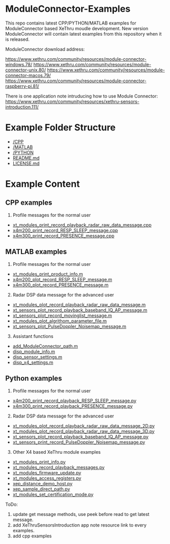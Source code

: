 # ModuleConnector-Examples
This repo contains latest CPP/PYTHON/MATLAB examples for ModuleConnector based XeThru moudle development.
New version ModuleConnector will contain latest examples from this repository when it is released. 

ModuleConnector download address:

https://www.xethru.com/community/resources/module-connector-windows.78/
https://www.xethru.com/community/resources/module-connector-unix.80/
https://www.xethru.com/community/resources/module-connector-macos.79/
https://www.xethru.com/community/resources/module-connector-raspberry-pi.81/

There is one application note intruducing how to use Module Connector:
https://www.xethru.com/community/resources/xethru-sensors-introduction.111/

# Example Folder Structure

* [/CPP](https://github.com/xethru/XeThru-ModuleConnector-Examples/tree/master/CPP)
* [/MATLAB](https://github.com/xethru/XeThru-ModuleConnector-Examples/tree/master/MATLAB)
* [/PYTHON](https://github.com/xethru/XeThru-ModuleConnector-Examples/tree/master/PYTHON)
* [README.md](https://github.com/xethru/XeThru-ModuleConnector-Examples/blob/master/README.md)
* [LICENSE.md](https://github.com/xethru/XeThru-ModuleConnector-Examples/blob/master/LICENSE.md)

# Example Content

## CPP examples

1. Profile messages for the normal user
* [xt_modules_print_record_playback_radar_raw_data_message.cpp](https://github.com/xethru/XeThru-ModuleConnector-Examples/blob/master/CPP/xt_modules_print_record_playback_radar_raw_data_message.cpp)
* [x4m200_print_record_RESP_SLEEP_message.cpp](https://github.com/xethru/XeThru-ModuleConnector-Examples/blob/master/CPP/x4m200_print_record_RESP_SLEEP_message.cpp)
* [x4m300_print_record_PRESENCE_message.cpp](https://github.com/xethru/XeThru-ModuleConnector-Examples/blob/master/CPP/x4m300_print_record_PRESENCE_message.cpp)


## MATLAB examples

1. Profile messages for the normal user
* [xt_modules_print_product_info.m](https://github.com/xethru/XeThru-ModuleConnector-Examples/blob/master/MATLAB/xt_modules_print_product_info.m)
* [x4m200_plot_record_RESP_SLEEP_message.m](https://github.com/xethru/XeThru-ModuleConnector-Examples/blob/master/MATLAB/x4m200_plot_record_RESP_SLEEP_message.m)
* [x4m300_plot_record_PRESENCE_message.m](https://github.com/xethru/XeThru-ModuleConnector-Examples/blob/master/MATLAB/x4m300_plot_record_PRESENCE_message.m)


2. Radar DSP data message for the advanced user
* [xt_modules_plot_record_playback_radar_raw_data_message.m](https://github.com/xethru/XeThru-ModuleConnector-Examples/blob/master/MATLAB/xt_modules_plot_record_playback_radar_raw_data_message.m)
* [xt_sensors_plot_record_playback_baseband_IQ_AP_message.m](https://github.com/xethru/XeThru-ModuleConnector-Examples/blob/master/MATLAB/xt_sensors_plot_record_playback_baseband_IQ_AP_message.m)
* [xt_sensors_plot_record_movinglist_message.m](https://github.com/xethru/XeThru-ModuleConnector-Examples/blob/master/MATLAB/xt_sensors_plot_record_movinglist_message.m)
* [xt_modules_plot_algrithom_parameter_file.m](https://github.com/xethru/XeThru-ModuleConnector-Examples/blob/master/MATLAB/xt_modules_plot_algrithom_parameter_file.m)
* [xt_sensors_plot_PulseDoppler_Noisemap_message.m](https://github.com/xethru/XeThru-ModuleConnector-Examples/blob/master/MATLAB/xt_sensors_plot_PulseDoppler_Noisemap_message.m)

3. Assistant functions
* [add_ModuleConnector_path.m ](https://github.com/xethru/XeThru-ModuleConnector-Examples/blob/master/MATLAB/add_ModuleConnector_path.m)
* [disp_module_info.m ](https://github.com/xethru/XeThru-ModuleConnector-Examples/blob/master/MATLAB/disp_module_info.m)
* [disp_sensor_settings.m ](https://github.com/xethru/XeThru-ModuleConnector-Examples/blob/master/MATLAB/disp_sensor_settings.m)
* [disp_x4_settings.m ](https://github.com/xethru/XeThru-ModuleConnector-Examples/blob/master/MATLAB/disp_x4_settings.m)

## Python examples

1. Profile messages for the normal user
* [x4m200_print_record_playback_RESP_SLEEP_message.py](https://github.com/xethru/XeThru-ModuleConnector-Examples/blob/master/PYTHON/x4m200_print_record_playback_RESP_SLEEP_message.py)
* [x4m300_print_record_playback_PRESENCE_message.py](https://github.com/xethru/XeThru-ModuleConnector-Examples/blob/master/PYTHON/x4m300_print_record_playback_PRESENCE_message.py)


2. Radar DSP data message for the advanced user
* [xt_modules_plot_record_playback_radar_raw_data_message_2D.py](https://github.com/xethru/XeThru-ModuleConnector-Examples/blob/master/PYTHON/xt_modules_plot_record_playback_radar_raw_data_message_2D.py)  
* [xt_modules_plot_record_playback_radar_raw_data_message_3D.py](https://github.com/xethru/XeThru-ModuleConnector-Examples/blob/master/PYTHON/xt_modules_plot_record_playback_radar_raw_data_message_3D.py)          
* [xt_sensors_plot_record_playback_baseband_IQ_AP_message.py](https://github.com/xethru/XeThru-ModuleConnector-Examples/blob/master/PYTHON/xt_sensors_plot_record_playback_baseband_IQ_AP_message.py)
* [xt_sensors_print_record_PulseDoppler_Noisemap_message.py](https://github.com/xethru/XeThru-ModuleConnector-Examples/blob/master/PYTHON/xt_sensors_print_record_PulseDoppler_Noisemap_message.py)

3. Other X4 based XeThru module examples
* [xt_modules_print_info.py](https://github.com/xethru/XeThru-ModuleConnector-Examples/blob/master/PYTHON/xt_modules_print_info.py)
* [xt_modules_record_playback_messages.py](https://github.com/xethru/XeThru-ModuleConnector-Examples/blob/master/PYTHON/xt_modules_record_playback_messages.py)  
* [xt_modules_firmware_update.py](https://github.com/xethru/XeThru-ModuleConnector-Examples/blob/master/PYTHON/xt_modules_firmware_update.py) 
* [xt_modules_access_registers.py](https://github.com/xethru/XeThru-ModuleConnector-Examples/blob/master/PYTHON/xt_modules_access_registers.py)
* [xep_distance_demo_host.py](https://github.com/xethru/XeThru-ModuleConnector-Examples/blob/master/PYTHON/xep_distance_demo_host.py)
* [xep_sample_direct_path.py](https://github.com/xethru/XeThru-ModuleConnector-Examples/blob/master/PYTHON/xep_sample_direct_path.py)
* [xt_modules_set_certification_mode.py](https://github.com/xethru/XeThru-ModuleConnector-Examples/blob/master/PYTHON/xt_modules_set_certification_mode.py)

ToDo:
1. update get message methods, use peek before read to get latest message.
2. add XeThruSensorsIntroduction app note resource link to every examples.
3. add cpp examples 